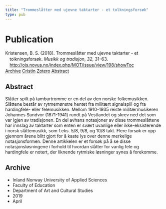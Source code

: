 ```yaml
---
title: "Trommeslåtter med ujevne taktarter - et tolkningsforsøk"
type: pub
---
```

<h1>Publication</h1>
<article id="csl-bib-container-QRJ78LY2" class="csl-bib-container">
  <div class="csl-bib-body" style="line-height: 1.35; padding-left: 1em; text-indent:-1em;">
  <div class="csl-entry">Kristensen, B. S. (2018). Trommesl&#xE5;tter med ujevne taktarter - et tolkningsfors&#xF8;k. <i>Musikk og tradisjon</i>, <i>32</i>, 31&#x2013;63. <a href="http://ojs.novus.no/index.php/MOT/issue/view/198/showToc">http://ojs.novus.no/index.php/MOT/issue/view/198/showToc</a></div>
</div>
  <div class="csl-bib-buttons">
    <a href="#taxonomy-article-QRJ78LY2" class="csl-bib-button">Archive</a>
    <a href="https://app.cristin.no/results/show.jsf?id=1691330" alt="Cristin URL" class="csl-bib-button">Cristin</a>
    <a href="http://zotero.org/groups/5022929/items/QRJ78LY2" alt="Zotero URL" class="csl-bib-button">Zotero</a>
    <a href="#abstract-article-QRJ78LY2" class="csl-bib-button">Abstract</a>
  </div>
  <div id="csl-bib-meta-container-QRJ78LY2"></div>
</article>
<div id="csl-bib-meta-QRJ78LY2" class="csl-bib-meta">
  <article id="abstract-article-QRJ78LY2" class="abstract-article">
    <h1>Abstract</h1>
    Slåtter spilt på tamburtromme er en del av den norske folkemusikken. Slåttene består av rytmemønstre hentet fra militært signalspill og fra hardingfele- eller felemusikken. Mellom 1910-1935 reiste militærmusikeren Johannes Sundvor (1871-1941) rundt på Vestlandet og skrev ned det som var igjen av tradisjonen. En del avhans notasjoner av disse trommeslåttene har innslag av taktarter som enten er svært uvanlige eller ikke-eksisterende i norsk slåttemusikk, som f.eks. 5/8, 9/8, og 10/8 takt. Flere forsøk er opp gjennom årene blitt gjort for å kaste lys over denne merkelige notasjonsformen. Denne artikkelen er et forsøk på å se disse notasjonsløsningene i forhold til hvordan slåtter for  vanlig fele og hardingfele er notert, der liknende rytmiske løsninger synes å forekomme.
  </article>
  <article id="taxonomy-article-QRJ78LY2" class="taxonomy-article">
    <h1>Archive</h1>
    <ul>
      <li>Inland Norway University of Applied Sciences</li>
      <li>Faculty of Education</li>
      <li>Department of Art and Cultural Studies</li>
      <li>2019</li>
      <li>April</li>
    </ul>
  </article>
</div>
